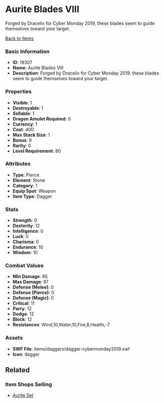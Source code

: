 # Aurite Blades VIII

Forged by Dracelix for Cyber Monday 2019, these blades seem to guide themselves toward your target. 

[Back to Items](../items.md)

### Basic Information

- **ID**: 19307
- **Name**: Aurite Blades VIII
- **Description**: Forged by Dracelix for Cyber Monday 2019, these blades seem to guide themselves toward your target. 

### Properties

- **Visible**: 1
- **Destroyable**: 1
- **Sellable**: 1
- **Dragon Amulet Required**: 0
- **Currency**: 1
- **Cost**: 400
- **Max Stack Size**: 1
- **Bonus**: 9
- **Rarity**: 0
- **Level Requirement**: 80

### Attributes

- **Type**: Pierce
- **Element**: Stone
- **Category**: 1
- **Equip Spot**: Weapon
- **Item Type**: Dagger

### Stats

- **Strength**: 0
- **Dexterity**: 12
- **Intelligence**: 0
- **Luck**: 0
- **Charisma**: 0
- **Endurance**: 10
- **Wisdom**: 10

### Combat Values

- **Min Damage**: 85
- **Max Damage**: 97
- **Defense (Melee)**: 0
- **Defense (Pierce)**: 0
- **Defense (Magic)**: 0
- **Critical**: 11
- **Parry**: 12
- **Dodge**: 12
- **Block**: 12
- **Resistances**: Wind,10,Water,10,Fire,8,Health,-7

### Assets

- **SWF File**: items/daggers/dagger-cybermonday2019.swf
- **Icon**: dagger

## Related

### Item Shops Selling

- [Aurite Set](../item-shops/649-aurite-set.md)

